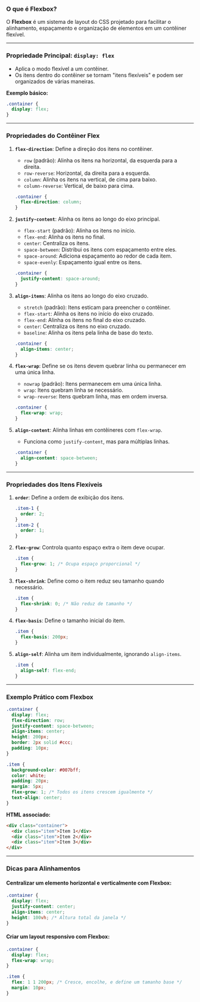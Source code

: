 ### **O que é Flexbox?**
O **Flexbox** é um sistema de layout do CSS projetado para facilitar o alinhamento, espaçamento e organização de elementos em um contêiner flexível.

---

### **Propriedade Principal: `display: flex`**
- Aplica o modo flexível a um contêiner.
- Os itens dentro do contêiner se tornam "itens flexíveis" e podem ser organizados de várias maneiras.

**Exemplo básico:**
```css
.container {
  display: flex;
}
```

---

### **Propriedades do Contêiner Flex**
1. **`flex-direction`**: Define a direção dos itens no contêiner.
   - `row` (padrão): Alinha os itens na horizontal, da esquerda para a direita.
   - `row-reverse`: Horizontal, da direita para a esquerda.
   - `column`: Alinha os itens na vertical, de cima para baixo.
   - `column-reverse`: Vertical, de baixo para cima.

   ```css
   .container {
     flex-direction: column;
   }
   ```

2. **`justify-content`**: Alinha os itens ao longo do eixo principal.
   - `flex-start` (padrão): Alinha os itens no início.
   - `flex-end`: Alinha os itens no final.
   - `center`: Centraliza os itens.
   - `space-between`: Distribui os itens com espaçamento entre eles.
   - `space-around`: Adiciona espaçamento ao redor de cada item.
   - `space-evenly`: Espaçamento igual entre os itens.

   ```css
   .container {
     justify-content: space-around;
   }
   ```

3. **`align-items`**: Alinha os itens ao longo do eixo cruzado.
   - `stretch` (padrão): Itens esticam para preencher o contêiner.
   - `flex-start`: Alinha os itens no início do eixo cruzado.
   - `flex-end`: Alinha os itens no final do eixo cruzado.
   - `center`: Centraliza os itens no eixo cruzado.
   - `baseline`: Alinha os itens pela linha de base do texto.

   ```css
   .container {
     align-items: center;
   }
   ```

4. **`flex-wrap`**: Define se os itens devem quebrar linha ou permanecer em uma única linha.
   - `nowrap` (padrão): Itens permanecem em uma única linha.
   - `wrap`: Itens quebram linha se necessário.
   - `wrap-reverse`: Itens quebram linha, mas em ordem inversa.

   ```css
   .container {
     flex-wrap: wrap;
   }
   ```

5. **`align-content`**: Alinha linhas em contêineres com `flex-wrap`.
   - Funciona como `justify-content`, mas para múltiplas linhas.

   ```css
   .container {
     align-content: space-between;
   }
   ```

---

### **Propriedades dos Itens Flexíveis**
1. **`order`**: Define a ordem de exibição dos itens.
   ```css
   .item-1 {
     order: 2;
   }
   .item-2 {
     order: 1;
   }
   ```

2. **`flex-grow`**: Controla quanto espaço extra o item deve ocupar.
   ```css
   .item {
     flex-grow: 1; /* Ocupa espaço proporcional */
   }
   ```

3. **`flex-shrink`**: Define como o item reduz seu tamanho quando necessário.
   ```css
   .item {
     flex-shrink: 0; /* Não reduz de tamanho */
   }
   ```

4. **`flex-basis`**: Define o tamanho inicial do item.
   ```css
   .item {
     flex-basis: 200px;
   }
   ```

5. **`align-self`**: Alinha um item individualmente, ignorando `align-items`.
   ```css
   .item {
     align-self: flex-end;
   }
   ```

---

### **Exemplo Prático com Flexbox**
```css
.container {
  display: flex;
  flex-direction: row;
  justify-content: space-between;
  align-items: center;
  height: 200px;
  border: 2px solid #ccc;
  padding: 10px;
}

.item {
  background-color: #007bff;
  color: white;
  padding: 20px;
  margin: 5px;
  flex-grow: 1; /* Todos os itens crescem igualmente */
  text-align: center;
}
```

**HTML associado:**
```html
<div class="container">
  <div class="item">Item 1</div>
  <div class="item">Item 2</div>
  <div class="item">Item 3</div>
</div>
```

---

### **Dicas para Alinhamentos**
#### **Centralizar um elemento horizontal e verticalmente com Flexbox:**
```css
.container {
  display: flex;
  justify-content: center;
  align-items: center;
  height: 100vh; /* Altura total da janela */
}
```

#### **Criar um layout responsivo com Flexbox:**
```css
.container {
  display: flex;
  flex-wrap: wrap;
}

.item {
  flex: 1 1 200px; /* Cresce, encolhe, e define um tamanho base */
  margin: 10px;
}
```

